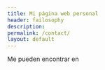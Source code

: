 ```yaml
---
title: Mi página web personal
header: failosophy
description:
permalink: /contact/
layout: default
---
```



Me pueden encontrar en 
